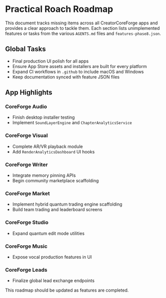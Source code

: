 # Practical Roach Roadmap

This document tracks missing items across all CreatorCoreForge apps and provides a clear approach to tackle them. Each section lists unimplemented features or tasks from the various `AGENTS.md` files and `features-phase8.json`.

## Global Tasks
- Final production UI polish for all apps
- Ensure App Store assets and installers are built for every platform
- Expand CI workflows in `.github` to include macOS and Windows
- Keep documentation synced with feature JSON files

## App Highlights
### CoreForge Audio
- Finish desktop installer testing
- Implement `SoundLayerEngine` and `ChapterAnalyticsService`

### CoreForge Visual
- Complete AR/VR playback module
- Add `RenderAnalyticsDashboard` UI hooks

### CoreForge Writer
- Integrate memory pinning APIs
- Begin community marketplace scaffolding

### CoreForge Market
- Implement hybrid quantum trading engine scaffolding
- Build team trading and leaderboard screens

### CoreForge Studio
- Expand quantum edit mode utilities

### CoreForge Music
- Expose vocal production features in UI

### CoreForge Leads
- Finalize global lead exchange endpoints

This roadmap should be updated as features are completed.

